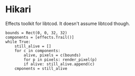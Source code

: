 # Hikari
Effects toolkit for libtcod. It doesn't assume libtcod though.

	bounds = Rect(0, 0, 32, 32)
	components = [effects.Trail()]
	while True:
		still_alive = []
		for c in components:
			alive, pixels = c(bounds)
			for p in pixels: render_pixel(p)
			if alive: still_alive.append(c)
		cmponents = still_alive
		
